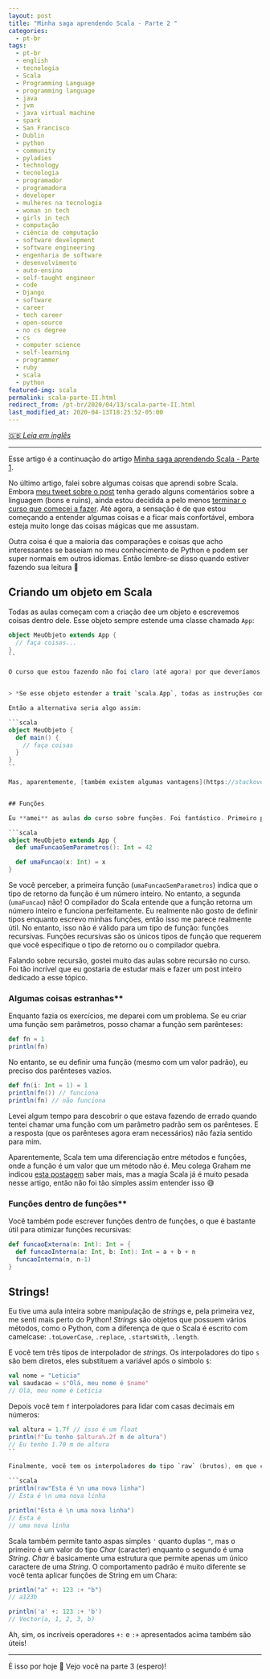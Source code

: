 ```yaml
---
layout: post
title: "Minha saga aprendendo Scala - Parte 2 "
categories:
  - pt-br
tags:
  - pt-br
  - english
  - tecnologia
  - Scala
  - Programming Language
  - programming language
  - java
  - jvm
  - java virtual machine
  - spark
  - San Francisco
  - Dublin
  - python
  - community 
  - pyladies
  - technology
  - tecnologia
  - programador
  - programadora
  - developer
  - mulheres na tecnologia
  - woman in tech
  - girls in tech
  - computação
  - ciência de computação
  - software development
  - software engineering
  - engenharia de software
  - desenvolvimento
  - auto-ensino
  - self-taught engineer
  - code
  - Django
  - software
  - career
  - tech career
  - open-source
  - no cs degree
  - cs
  - computer science
  - self-learning
  - programmer
  - ruby
  - scala
  - python
featured-img: scala
permalink: scala-parte-II.html
redirect_from: /pt-br/2020/04/13/scala-parte-II.html
last_modified_at: 2020-04-13T18:25:52-05:00
---
```


[🇬🇧 *Leia em inglês*]({{base}}/scala-II.html)

---

Esse artigo é a continuação do artigo [Minha saga aprendendo Scala - Parte 1](https://leportella.com/pt-br/2020/04/01/scala-parte-I.html). 

No último artigo, falei sobre algumas coisas que aprendi sobre Scala. Embora [meu tweet sobre o post](https://twitter.com/leleportella/status/1237322864514281472) tenha gerado alguns comentários sobre a linguagem (bons e ruins), ainda estou decidida a pelo menos [terminar o curso que comecei a fazer](https://www.udemy.com/course/rock-the-jvm-scala-for-beginners/). Até agora, a sensação é de que estou começando a entender algumas coisas e a ficar mais confortável, embora esteja muito longe das coisas mágicas que me assustam.

Outra coisa é que a maioria das comparações e coisas que acho interessantes se baseiam no meu conhecimento de Python e podem ser super normais em outros idiomas. Então lembre-se disso quando estiver fazendo sua leitura 🙂 


## Criando um objeto em Scala

Todas as aulas começam com a criação dee um objeto e escrevemos coisas dentro dele. Esse objeto sempre estende uma classe chamada `App`:


```scala
object MeuObjeto extends App {
  // faça coisas...
}
``

O curso que estou fazendo não foi claro (até agora) por que deveríamos fazer coisas dentro desse objeto ou por que usar um objeto em vez de uma classe. [O tutorial oficial de Scala diz o seguinte](https://www.scala-lang.org/documentation/your-first-lines-of-scala.html):


> *Se esse objeto estender a trait `scala.App`, todas as instruções contidas dentro dessee objeto serão executadas; caso contrário, você precisará adicionar um método `main` que atuará como ponto de entrada do seu programa.*

Então a alternativa seria algo assim:

```scala
object MeuObjeto {
  def main() {
    // faça coisas
  }
}
``

Mas, aparentemente, [também existem algumas vantagens](https://stackoverflow.com/a/11667791/3538098) de usar o `extends App` em vez do método `main`.


## Funções 

Eu **amei** as aulas do curso sobre funções. Foi fantástico. Primeiro porque as funções são definidas de maneira muito simples:

```scala
object MeuObjeto extends App {
  def umaFuncaoSemParametros(): Int = 42

  def umaFuncao(x: Int) = x
}
```

Se você perceber, a primeira função (`umaFuncaoSemParametros`) indica que o tipo de retorno da função é um número inteiro. No entanto, a segunda (`umaFuncao`) não! O compilador do Scala entende que a função retorna um número inteiro e funciona perfeitamente. Eu realmente não gosto de definir tipos enquanto escrevo minhas funções, então isso me parece realmente útil. No entanto, isso não é válido para um tipo de função: funções recursivas. Funções recursivas são os únicos tipos de função que requerem que você especifique o tipo de retorno ou o compilador quebra. 

Falando sobre recursão, gostei muito das aulas sobre recursão no curso. Foi tão incrível que eu gostaria de estudar mais e fazer um post inteiro dedicado a esse tópico.

###  Algumas coisas estranhas**

Enquanto fazia os exercícios, me deparei com um problema. Se eu criar uma função sem parâmetros, posso chamar a função sem parênteses:


```scala
def fn = 1
println(fn)
```

No entanto, se eu definir uma função (mesmo com um valor padrão), eu preciso dos parênteses vazios.

```scala
def fn(i: Int = 1) = 1
println(fn()) // funciona
println(fn) // não funciona
```

Levei algum tempo para descobrir o que estava fazendo de errado quando tentei chamar uma função com um parâmetro padrão sem os parênteses. E a resposta (que os parênteses agora eram necessários) não fazia sentido para mim.

Aparentemente, Scala tem uma diferenciação entre métodos e funções, onde a função é um valor que um método não é. Meu colega Graham me indicou [esta postagem](https://tpolecat.github.io/2014/06/09/methods-functions.html) saber mais, mas a magia Scala já é muito pesada nesse artigo, então não foi tão simples assim entender isso 😅


### Funções dentro de funções**

Você também pode escrever funções dentro de funções, o que é bastante útil para otimizar funções recursivas:

```scala
def funcaoExterna(n: Int): Int = {
  def funcaoInterna(a: Int, b: Int): Int = a + b + n
  funcaoInterna(n, n-1)
}
```


## Strings!

Eu tive uma aula inteira sobre manipulação de *strings* e, pela primeira vez, me senti mais perto do Python! *Strings* são objetos que possuem vários métodos, como o Python, com a diferença de que o Scala é escrito com camelcase: `.toLowerCase`, `.replace`, `.startsWith`, `.length`. 

E você tem três tipos de interpolador de *strings*. Os interpoladores do tipo `s` são bem diretos, eles substituem a variável após o símbolo `$`:

```scala
val nome = "Leticia"
val saudacao = s"Olá, meu nome é $name"
// Olá, meu nome é Leticia
```

Depois você tem `f` interpoladores para lidar com casas decimais em números:

```scala
val altura = 1.7f // isso é um float
println(f"Eu tenho $altura%.2f m de altura")
// Eu tenho 1.70 m de altura
``

Finalmente, você tem os interpoladores do tipo `raw` (brutos), em que caracteres especiais, como o `\n` que indica uma nova linha, não serão interpretados, mas sim interpretados como os caracteres normais `\` e `n` em sequência:

```scala
println(raw"Esta é \n uma nova linha")
// Esta é \n uma nova linha

println("Esta é \n uma nova linha")
// Esta é
// uma nova linha
```
Scala também permite tanto aspas simples `'` quanto duplas `"`, mas o primeiro é um valor do tipo *Char* (caracter) enquanto o segundo é uma *String*. *Char* é basicamente uma estrutura que permite apenas um único caractere de uma *String*. O comportamento padrão é muito diferente se você tenta aplicar funções de String em um Chara:


```scala
println("a" +: 123 :+ "b")
// a123b

println('a' +: 123 :+ 'b')
// Vector(a, 1, 2, 3, b)
```

Ah, sim, os incríveis operadores `+:` e  `:+` apresentados acima também são úteis!

----------

É isso por hoje 🙂 Vejo você na parte 3 (espero)! 

